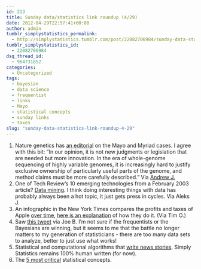 ```yaml
---
id: 213
title: Sunday data/statistics link roundup (4/29)
date: 2012-04-29T22:57:41+00:00
author: admin
tumblr_simplystatistics_permalink:
  - http://simplystatistics.tumblr.com/post/22082706984/sunday-data-statistics-link-roundup-4-29
tumblr_simplystatistics_id:
  - 22082706984
dsq_thread_id:
  - 964731852
categories:
  - Uncategorized
tags:
  - bayesian
  - data science
  - frequentist
  - links
  - Mayo
  - statistical concepts
  - sunday links
  - taxes
slug: "sunday-data-statistics-link-roundup-4-29"
---
```

  1. Nature genetics has <a href="http://www.nature.com/ng/journal/v44/n5/full/ng.2264.html" target="_blank">an editorial</a> on the Mayo and Myriad cases. I agree with this bit: &#8220;<span>In our opinion, it is not new judgments or legislation that are needed but more innovation. In the era of whole-genome sequencing of highly variable genomes, it is increasingly hard to justify exclusive ownership of particularly useful parts of the genome, and method claims must be more carefully described.&#8221; Via <a href="http://www.biostat.jhsph.edu/~ajaffe/" target="_blank">Andrew J.</a></span>
  2. One of Tech Review&#8217;s 10 emerging technologies from a February 2003 article? <a href="http://www.technologyreview.com/InfoTech/12256/" target="_blank">Data mining</a>. I think doing interesting things with data has probably always been a hot topic, it just gets press in cycles. Via Aleks J. 
  3. An infographic in the New York Times compares the profits and taxes of Apple <a href="http://www.nytimes.com/imagepages/2012/04/29/technology/29appletax-hp-graphic.html?ref=business" target="_blank">over time</a>, <a href="http://www.nytimes.com/2012/04/29/business/apples-tax-strategy-aims-at-low-tax-states-and-nations.html?_r=1&hp" target="_blank">here is an explanation</a> of how they do it. (Via Tim O.)
  4. Saw <a href="https://twitter.com/#!/fivethirtyeight/status/192683954510364672" target="_blank">this tweet</a> via Joe B. I&#8217;m not sure if the frequentists or the Bayesians are winning, but it seems to me that the battle no longer matters to my generation of statisticians - there are too many data sets to analyze, better to just use what works!
  5. Statistical and computational algorithms that <a href="http://www.wired.com/gadgetlab/2012/04/can-an-algorithm-write-a-better-news-story-than-a-human-reporter/" target="_blank">write news stories</a>. Simply Statistics remains 100% human written (for now). 
  6. The <a href="http://simplystatistics.tumblr.com/post/12076163379/the-5-most-critical-statistical-concepts" target="_blank">5 most critical</a> statistical concepts. 
